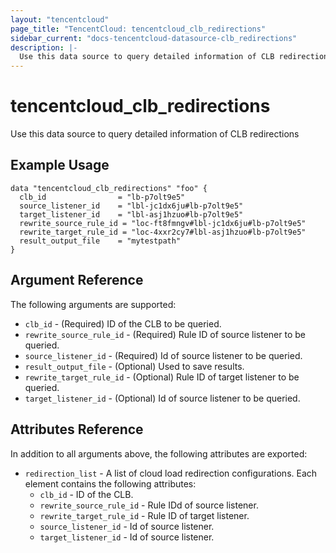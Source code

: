 ```yaml
---
layout: "tencentcloud"
page_title: "TencentCloud: tencentcloud_clb_redirections"
sidebar_current: "docs-tencentcloud-datasource-clb_redirections"
description: |-
  Use this data source to query detailed information of CLB redirections
---
```


# tencentcloud_clb_redirections

Use this data source to query detailed information of CLB redirections

## Example Usage

```hcl
data "tencentcloud_clb_redirections" "foo" {
  clb_id                = "lb-p7olt9e5"
  source_listener_id    = "lbl-jc1dx6ju#lb-p7olt9e5"
  target_listener_id    = "lbl-asj1hzuo#lb-p7olt9e5"
  rewrite_source_rule_id = "loc-ft8fmngv#lbl-jc1dx6ju#lb-p7olt9e5"
  rewrite_target_rule_id = "loc-4xxr2cy7#lbl-asj1hzuo#lb-p7olt9e5"
  result_output_file    = "mytestpath"
}
```

## Argument Reference

The following arguments are supported:

* `clb_id` - (Required)  ID of the CLB to be queried.
* `rewrite_source_rule_id` - (Required) Rule ID of source listener to be queried.
* `source_listener_id` - (Required) Id of source listener to be queried.
* `result_output_file` - (Optional) Used to save results.
* `rewrite_target_rule_id` - (Optional) Rule ID of target listener to be queried.
* `target_listener_id` - (Optional) Id of source listener to be queried.

## Attributes Reference

In addition to all arguments above, the following attributes are exported:

* `redirection_list` - A list of cloud load redirection configurations. Each element contains the following attributes:
  * `clb_id` -  ID of the CLB.
  * `rewrite_source_rule_id` - Rule IDd of source listener.
  * `rewrite_target_rule_id` - Rule ID of target listener.
  * `source_listener_id` - Id of source listener.
  * `target_listener_id` - Id of source listener.



